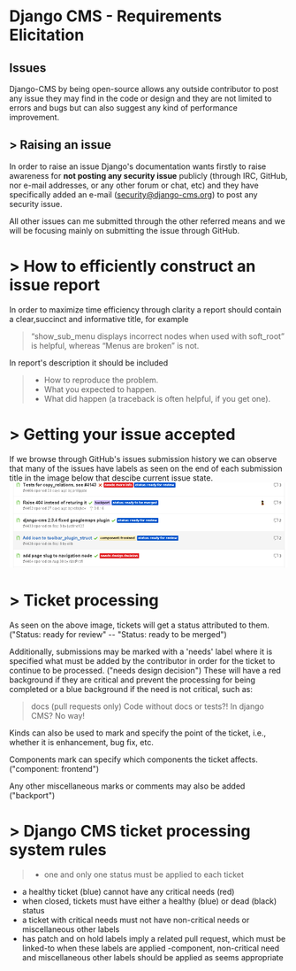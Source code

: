 Django CMS - Requirements Elicitation
===================

 

Issues
-------

Django-CMS by being open-source allows any outside contributor to post any issue they may find in the code or design and they are not limited to errors and bugs but can also suggest any kind of performance improvement.

\> Raising an issue
-------

In order to raise an issue Django's documentation wants firstly to raise awareness for **not posting any security issue** publicly (through IRC, GitHub, nor e-mail addresses, or any other forum or chat, etc) and they have specifically added an e-mail (security@django-cms.org) to post any security issue.

All other issues can me submitted through the other referred means and we will be focusing mainly on submitting the issue through GitHub.

\> How to efficiently construct an issue report
=======

In order to maximize time efficiency through clarity a report should contain a clear,succinct and informative title, for example
> “show_sub_menu displays incorrect nodes when used with soft_root” is helpful, whereas “Menus are broken” is not.

In report's description it should be included

>- How to reproduce the problem.
>- What you expected to happen.
>- What did happen (a traceback is often helpful, if you get one).

\> Getting your issue accepted
=======

If we browse through GitHub's issues submission history we can observe that many of the issues have labels as seen on the end of each submission title in the image below that descibe current issue state.
![Issues - Labels](/ESOF-docs/images/issues_labels.PNG)


\> Ticket processing
=======

As seen on the above image, tickets will get a status attributed to them. ("Status: ready for review" -- "Status: ready to be merged") 

Additionally, submissions may be marked with a 'needs' label where it is specified what must be added by the contributor in order for the ticket to continue to be processed. ("needs design decision")
These will have a red background if they are critical and prevent the processing for being completed or a blue background if the need is not critical, such as:

>docs
(pull requests only) Code without docs or tests?! In django CMS? No way!

Kinds can also be used to mark and specify the point of the ticket, i.e., whether it is enhancement, bug fix, etc.

Components mark can specify which components the ticket affects. ("component: frontend")

Any other miscellaneous marks or comments may also be added ("backport")


\> Django CMS ticket processing system rules
=======

>- one and only one status must be applied to each ticket
- a healthy ticket (blue) cannot have any critical needs (red)
- when closed, tickets must have either a healthy (blue) or dead (black) status
- a ticket with critical needs must not have non-critical needs or miscellaneous other labels
- has patch and on hold labels imply a related pull request, which must be linked-to when these labels are applied
-component, non-critical need and miscellaneous other labels should be applied as seems appropriate